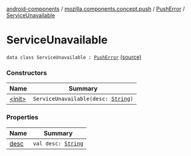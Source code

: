 [android-components](../../../index.md) / [mozilla.components.concept.push](../../index.md) / [PushError](../index.md) / [ServiceUnavailable](./index.md)

# ServiceUnavailable

`data class ServiceUnavailable : `[`PushError`](../index.md) [(source)](https://github.com/mozilla-mobile/android-components/blob/master/components/concept/push/src/main/java/mozilla/components/concept/push/PushProcessor.kt#L98)

### Constructors

| Name | Summary |
|---|---|
| [&lt;init&gt;](-init-.md) | `ServiceUnavailable(desc: `[`String`](https://kotlinlang.org/api/latest/jvm/stdlib/kotlin/-string/index.html)`)` |

### Properties

| Name | Summary |
|---|---|
| [desc](desc.md) | `val desc: `[`String`](https://kotlinlang.org/api/latest/jvm/stdlib/kotlin/-string/index.html) |

